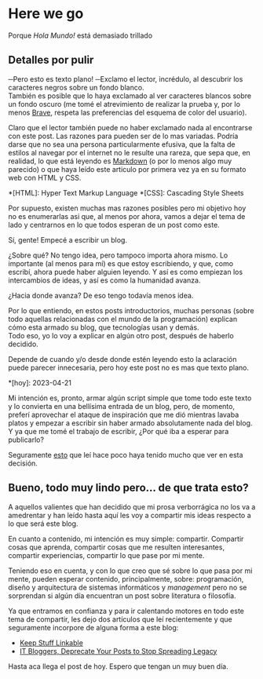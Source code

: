 ﻿# Here we go

Porque *Hola Mundo!* está demasiado trillado

## Detalles por pulir

─Pero esto es texto plano! ─Exclamo el lector, incrédulo, al descubrir los
caracteres negros sobre un fondo blanco.  
También es posible que lo haya exclamado al ver caracteres blancos sobre un
fondo oscuro (me tomé el atrevimiento de realizar la prueba y, por lo menos
[Brave](https://brave.com/), respeta las preferencias del esquema de color
del usuario).

Claro que el lector también puede no haber exclamado nada al encontrarse con
este post. Las razones para pueden ser de lo mas variadas. Podría darse que no
sea una persona particularmente efusiva, que la falta de estilos al navegar por
el internet no le resulte una rareza, que sepa que, en realidad, lo que está
leyendo es [Markdown](https://es.wikipedia.org/wiki/Markdown) (o por lo menos
algo muy parecido) o que haya leído este articulo por primera vez ya en su
formato web con HTML y CSS.

*[HTML]: Hyper Text Markup Language
*[CSS]: Cascading Style Sheets

Por supuesto, existen muchas mas razones posibles pero mi objetivo hoy no es
enumerarlas asi que, al menos por ahora, vamos a dejar el tema de lado y
centrarnos en lo que todos esperan de un post como este.

Sí, gente! Empecé a escribir un blog.

¿Sobre qué? No tengo idea, pero tampoco importa ahora mismo. Lo importante (al
menos para mí) es que estoy escribiendo, y que, como escribí, ahora puede haber
alguien leyendo. Y así es como empiezan los intercambios de ideas, y así es como
la humanidad avanza.

¿Hacia donde avanza? De eso tengo todavía menos idea.

Por lo que entiendo, en estos posts introductorios, muchas personas (sobre todo
aquellas relacionadas con el mundo de la programación) explican cómo esta armado
su blog, que tecnologías usan y demás.  
Todo eso, yo lo voy a explicar en algún otro post, después de haberlo decidido.

Depende de cuando y/o desde donde estén leyendo esto la aclaración puede parecer
innecesaria, pero hoy este post no es mas que texto plano.

*[hoy]: 2023-04-21

Mi intención es, pronto, armar algún script simple que tome todo este texto y lo
convierta en una bellísima entrada de un blog, pero, de momento, preferí
aprovechar el ataque de inspiración que me dió mientras lavaba platos y empezar
a escribir sin haber armado absolutamente nada del blog.  
Y ya que me tomé el trabajo de escribir, ¿Por qué iba a esperar para publicarlo?

Seguramente [esto](https://misc.l3m.in/txt/maintaining-this-site-fkin-rocks.txt)
que leí hace poco haya tenido mucho que ver en esta decisión.

## Bueno, todo muy lindo pero... de que trata esto?

A aquellos valientes que han decidido que mi prosa verborrágica no los va a
amedrentar y han leído hasta aquí les voy a compartir mis ideas respecto a
lo que será este blog.

En cuanto a contenido, mi intención es muy simple: compartir. Compartir cosas
que aprenda, compartir cosas que me resulten interesantes, compartir
experiencias, compartir lo que pase por mi mente.

Teniendo eso en cuenta, y con lo que creo que sé sobre lo que pasa por mi mente,
pueden esperar contenido, principalmente, sobre: programación, diseño y
arquitectura de sistemas informáticos y *management* pero no se sorprendan si
algún día encuentran un post sobre literatura o filosofía.

Ya que entramos en confianza y para ir calentando motores en todo este tema de
compartir, les dejo dos artículos que leí recientemente y que seguramente
incorpore de alguna forma a este blog:

- [Keep Stuff Linkable](https://animaomnium.github.io/keep-stuff-linkable/)
- [IT Bloggers, Deprecate Your Posts to Stop Spreading Legacy](https://tomasvotruba.com/blog/2018/12/03/it-bloggers-deprecate-your-posts-to-stop-spreading-legacy)

Hasta aca llega el post de hoy. Espero que tengan un muy buen día.
